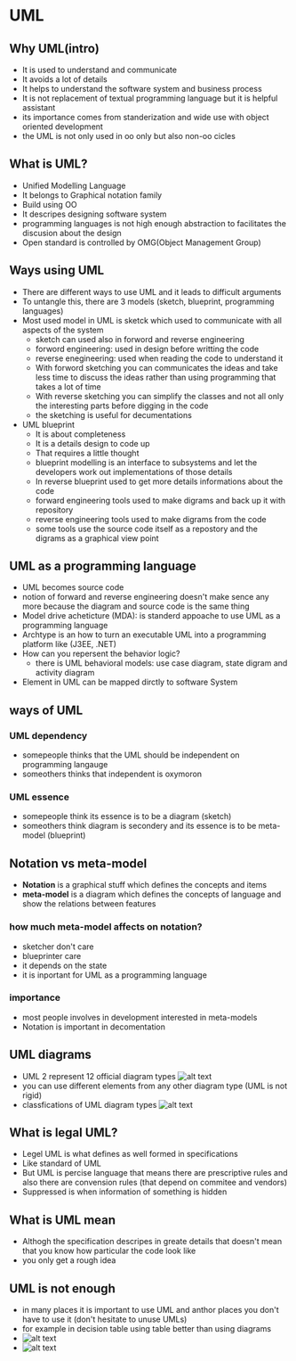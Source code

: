 # UML

## Why UML(intro)
   - It is used to understand and communicate
   - It avoids a lot of details
   - It helps to understand the software system and business process
   - It is not replacement of textual programming language but it is helpful assistant
   - its importance comes from standerization and wide use with object oriented development
   - the UML is not only used in oo only but also non-oo cicles


  ## What is UML?
   - Unified Modelling Language
   - It belongs to Graphical notation family
   - Build using OO
   - It descripes designing software system
   - programming languages is not high enough abstraction to facilitates the discusion about the design
   - Open standard is controlled by OMG(Object Management Group)

  ## Ways using UML
   - There are different ways to use UML and it leads to difficult arguments
   - To untangle this, there are 3 models (sketch, blueprint, programming languages)
   - Most used model in UML is sketck which used to communicate with all aspects of the system
     - sketch can used also in forword and reverse engineering
     - forword engineering: used in design before writting the code
     - reverse enegineering: used when reading the code to understand it
     - With forword sketching you can communicates the ideas and take less time to discuss the ideas rather than using programming that takes a lot of time
     - With reverse sketching you can simplify the classes and not all only the interesting parts before digging in the code
     - the sketching is useful for decumentations
   - UML blueprint
     - It is about completeness
     - It is a details design to code up
     - That requires a little thought
     - blueprint modelling is an interface to subsystems and let the developers work out implementations of those details
     - In reverse blueprint used to get more details informations about the code
     - forward engineering tools used to make digrams and back up it with repository
     - reverse engineering tools used to make digrams from the code
     - some tools use the source code itself as a repostory and the digrams as a graphical view point


## UML as a programming language
  - UML becomes source code
  - notion of forward and reverse engineering doesn't make sence any more because the diagram and source code is the same thing
  - Model drive acheticture (MDA): is standerd appoache to use UML as a programming language
  - Archtype is an how to turn an executable UML into a programming platform like (J3EE, .NET)
  - How can you repersent the behavior logic?
    -  there is UML behavioral models: use case diagram, state digram and activity diagram
  - Element in UML can be mapped dirctly to software System

## ways of UML
  ### UML dependency
   - somepeople thinks that the UML should be independent on programming langauge
   - someothers thinks that independent is oxymoron
  ### UML essence
   - somepeople think its essence is to be a diagram (sketch)
   - someothers think diagram is secondery and its essence is to be meta-model (blueprint)

## Notation vs meta-model
   - **Notation** is a graphical stuff which defines the concepts and items
   - **meta-model** is a diagram which defines the concepts of language and show the relations between features
  ### how much meta-model affects on notation?
   - sketcher don't care
   - blueprinter care
   - it depends on the state
   - it is inportant for UML as a programming language
  ### importance
   - most people involves in development interested in meta-models
   - Notation is important in decomentation


## UML diagrams
   - UML 2 represent 12  official diagram types
   ![alt text](images/UML2_diagrams.png)
   - you can use different elements from any other diagram type (UML is not rigid)
   - classfications of UML diagram types
   ![alt text](images/UML2_classifications.png)


## What is legal UML?
   - Legel UML is what defines as well formed in specifications
   - Like standard of UML
   - But UML is percise language that means there are prescriptive rules and also there are convension rules (that depend on commitee and vendors)
   - Suppressed is when information of something is hidden

## What is UML mean
   - Althogh the specification descripes in greate details that doesn't mean that you know how particular the code look like
   - you only get a rough idea


## UML is not enough
   - in many places it is important to use UML and anthor places you don't have to use it (don't hesitate to unuse UMLs)
   - for example in decision table using table better than using diagrams
   - ![alt text](images/condition_diagram.png)
   - ![alt text](images/condition_table.png)
   


   



